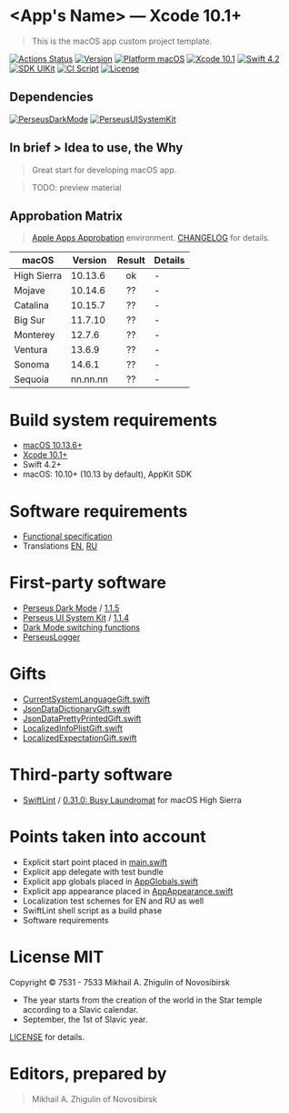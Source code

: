 # <App's Name> — Xcode 10.1+

> This is the macOS app custom project template.

[![Actions Status](https://github.com/perseusrealdeal/XcodeTemplateProject/actions/workflows/main.yml/badge.svg)](https://github.com/perseusrealdeal/TheTechnologicalTree/actions)
[![Version](https://img.shields.io/badge/Version-0.0.1-green.svg)](/CHANGELOG.md)
[![Platform macOS](https://img.shields.io/badge/Platform-macOS%2010.10+-orange.svg)](https://en.wikipedia.org/wiki/MacOS_version_history)
[![Xcode 10.1](https://img.shields.io/badge/Xcode-10.1+-red.svg)](https://en.wikipedia.org/wiki/Xcode)
[![Swift 4.2](https://img.shields.io/badge/Swift-4.2-orange.svg)](https://docs.swift.org/swift-book/RevisionHistory/RevisionHistory.html)
[![SDK UIKit](https://img.shields.io/badge/SDK-UIKit%20-blueviolet.svg)](https://developer.apple.com/documentation/uikit)
[![CI Script](http://img.shields.io/:CI-Script-blue.svg)](/.github/workflows/main.yml)
[![License](http://img.shields.io/:License-MIT-blue.svg)](/LICENSE)

## Dependencies

[![PerseusDarkMode](http://img.shields.io/:PerseusDarkMode-1.1.5-green.svg)](https://github.com/perseusrealdeal/PerseusDarkMode/tree/1.1.5)
[![PerseusUISystemKit](http://img.shields.io/:PerseusUISystemKit-1.1.4-green.svg)](https://github.com/perseusrealdeal/PerseusUISystemKit/tree/1.1.4)

## In brief > Idea to use, the Why

> Great start for developing macOS app.<br/>

> TODO: preview material

## Approbation Matrix

> [Apple Apps Approbation](https://docs.google.com/document/d/1K2jOeIknKRRpTEEIPKhxO2H_1eBTof5uTXxyOm5g6nQ/edit?usp=sharing) environment. [CHANGELOG](/CHANGELOG.md) for details.

| macOS       | Version  | Result  | Details |
| ----------- | -------- | :-----: | ------- |
| High Sierra | 10.13.6  | ok      | - |
| Mojave      | 10.14.6  | ??      | - |
| Catalina    | 10.15.7  | ??      | - |
| Big Sur     | 11.7.10  | ??      | - |
| Monterey    | 12.7.6   | ??      | - |
| Ventura     | 13.6.9   | ??      | - |
| Sonoma      | 14.6.1   | ??      | - |
| Sequoia     | nn.nn.nn | ??      | - |

# Build system requirements

- [macOS 10.13.6+](https://apps.apple.com/us/app/macos-high-sierra/id1246284741?ls=1)
- [Xcode 10.1+](https://stackoverflow.com/questions/10335747/how-to-download-xcode-dmg-or-xip-file)
- Swift 4.2+
- macOS: 10.10+ (10.13 by default), AppKit SDK

# Software requirements

- [Functional specification](/REQUIREMENTS.md)
- Translations [EN](/T3Project/Configuration/Translations/Translation_en.plist), [RU](/T3Project/Configuration/Translations/Translation_ru.plist)

# First-party software

- [Perseus Dark Mode](https://github.com/perseusrealdeal/PerseusDarkMode.git) / [1.1.5](https://github.com/perseusrealdeal/perseusdarkmode/releases/tag/1.1.5)
- [Perseus UI System Kit](https://github.com/perseusrealdeal/PerseusUISystemKit.git) / [1.1.4](https://github.com/perseusrealdeal/perseusuisystemkit/releases/tag/1.1.4)
- [Dark Mode switching functions](https://gist.github.com/perseusrealdeal/11b1bab47f13134832b859f49d9af706)
- [PerseusLogger](https://gist.github.com/perseusrealdeal/df456a9825fcface44eca738056eb6d5)

# Gifts

- [CurrentSystemLanguageGift.swift](https://gist.github.com/perseusrealdeal/98b082b136d574dd1b5aa760036dac8b)
- [JsonDataDictionaryGift.swift](https://gist.github.com/perseusrealdeal/918c25633122e64d51f363f00059f6f8)
- [JsonDataPrettyPrintedGift.swift](https://gist.github.com/perseusrealdeal/945c9050cb9f7a19e00853f064acacca)
- [LocalizedInfoPlistGift.swift](/PerseusTests/GiftsAndHelpers/LocalizedInfoPlistGift.swift)
- [LocalizedExpectationGift.swift](/PerseusTests/GiftsAndHelpers/LocalizedExpectationGift.swift)

# Third-party software

- [SwiftLint](https://github.com/realm/SwiftLint) / [0.31.0: Busy Laundromat](https://github.com/realm/SwiftLint/releases/tag/0.31.0) for macOS High Sierra

# Points taken into account

- Explicit start point placed in [main.swift](/T3Project/main.swift)
- Explicit app delegate with test bundle
- Explicit app globals placed in [AppGlobals.swift](/T3Project/Configuration/AppGlobals.swift)
- Explicit app appearance placed in [AppAppearance.swift](/T3Project/Configuration/AppAppearance.swift)
- Localization test schemes for EN and RU as well
- SwiftLint shell script as a build phase
- Software requirements

# License MIT

Copyright © 7531 - 7533 Mikhail A. Zhigulin of Novosibirsk

- The year starts from the creation of the world in the Star temple according to a Slavic calendar.
- September, the 1st of Slavic year.

[LICENSE](/LICENSE) for details.

# Editors, prepared by

> Mikhail A. Zhigulin of Novosibirsk
